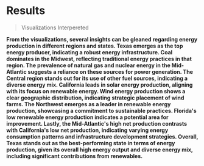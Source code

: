 # Results

>Visualizations Interpereted

**From the visualizations, several insights can be gleaned regarding energy production in different regions and states. Texas emerges as the top energy producer, indicating a robust energy infrastructure. Coal dominates in the Midwest, reflecting traditional energy practices in that region. The prevalence of natural gas and nuclear energy in the Mid-Atlantic suggests a reliance on these sources for power generation. The Central region stands out for its use of other fuel sources, indicating a diverse energy mix. California leads in solar energy production, aligning with its focus on renewable energy. Wind energy production shows a clear geographic distribution, indicating strategic placement of wind farms. The Northwest emerges as a leader in renewable energy production, showcasing a commitment to sustainable practices. Florida's low renewable energy production indicates a potential area for improvement. Lastly, the Mid-Atlantic's high net production contrasts with California's low net production, indicating varying energy consumption patterns and infrastructure development strategies. Overall, Texas stands out as the best-performing state in terms of energy production, given its overall high energy output and diverse energy mix, including significant contributions from renewables.**